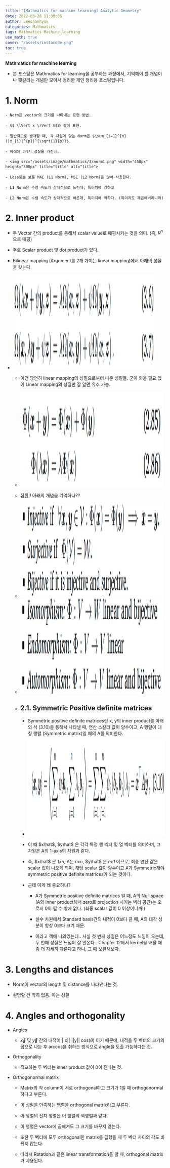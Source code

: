 ```yaml
---
title: "[Mathmatics for machine learning] Analytic Geometry"
date: 2022-03-28 11:30:06
author: Leechanhyuk
categories: Mathmatics
tags: Mathmatics Machine_learning
use_math: true
cover: "/assets/instacode.png"
toc: true
---
```


**Mathmatics for machine learning**

- 본 포스팅은 Mathmatics for learning을 공부하는 과정에서, 기억해야 할 개념이나 햇갈리는 개념만 모아서 정리한 개인 정리용 포스팅입니다.

# 1. Norm

    - Norm은 vector의 크기를 나타내는 표현 방법.

    - $$ \lVert x \rVert $$와 같이 표현.

    - 일반적으로 생각할 때, 각 차원에 맞는 Norm은 $\sum_{i=1}^{n} (|x_{i}|^{p})^{\sqrt{1}{p}}$.

    - 아래의 3가지 성질을 가진다.

    - <img src="/assets/image/mathmatics/3/norm1.png" width="450px" height="300px" title="title" alt="title">

    - Loss로는 보통 MAE (L1 Norm), MSE (L2 Norm)을 많이 사용한다.

    - L1 Norm은 수렴 속도가 상대적으로 느린데, 특이치에 강하고

    - L2 Norm은 수렴 속도가 상대적으로 빠른데, 특이치에 약하다. (특이치도 제곱해버리니까)

# 2. Inner product

  - 두 Vector 간의 product를 통해서 scalar value로 매핑시키는 것을 의미. (즉, $R^n$으로 매핑)

  - 주로 Scalar product 및 dot product가 있다.

  - Bilinear mapping (Argument를 2개 가지는 linear mapping)에서 아래의 성질을 갖는다.

  - <img src="/assets/image/mathmatics/3/inner_product.png" width="450px" height="300px" title="title" alt="title">

      - 이건 당연히 linear mapping의 성질으로부터 나온 성질들. 굳이 외울 필요 없이 Linear mapping의 성질만 잘 알면 유추 가능.

      - <img src="/assets/image/mathmatics/3/linear_mapping.png" width="450px" height="300px" title="title" alt="title">
        
      - 잠깐!! 아래의 개념을 기억하나??
      
      - <img src="/assets/image/mathmatics/3/injective.png" width="450px" height="300px" title="title" alt="title">

      - <img src="/assets/image/mathmatics/3/isomorphism.png" width="450px" height="300px" title="title" alt="title">

    - ## 2.1. Symmetric Positive definite matrices

      - Symmetric positive definite matrices란 x, y의 inner product를 아래의 식 (3.10)을 통해서 나타낼 때, 연산 스칼라 값이 양수이고, A 행렬이 대칭 행렬 (Symmetric matrix)일 때의 A를 의미한다.

      - <img src="/assets/image/mathmatics/3/symmetric.png" width="450px" height="300px" title="title" alt="title">

      - 이 때 $x\hat$, $y\hat$ 은 각각 특정 행 벡터 및 열 벡터를 의미하며, 그 차원은 A의 1-axis의 차원과 같다.

      - 즉, $x\hat$ 은 *1xn*, A는 *nxn*, $y\hat$ 은 *nx1* 이므로, 최종 연산 값은 scalar 값이 나오게 되며, 해당 scalar 값이 양수이고 A가 Symmetric해야 symmetric positive definite matrices가 되는 것이다.

      - 근데 이게 왜 중요하냐?

          - A가 Symmetric positive definite matrices 일 때, A의 Null space (A와 inner product해서 zero로 projection 시키는 벡터 공간)는 오로지 0이 될 수 밖에 없다. (최종 scalar 값이 0 이상이니까!)

          - 실수 차원에서 Standard basis간의 내적이 0보다 클 때, A의 대각 성분이 항상 0보다 크기 때문.

          - 이라고 책에 나와있는데.. 사실 첫 번째 성질은 어느정도 느낌이 오는데, 두 번째 성질은 느낌이 잘 안온다.. Chapter 12에서 kernel을 배울 때 좀 더 자세히 다룬다고 하니, 그 때 보완해보자.

# 3. Lengths and distances

  - Norm이 vector의 length 및 distance를 나타낸다는 것.

  - 설명할 건 딱히 없음. 아는 성질

# 4. Angles and orthogonality

  - Angles
  
      - $\overrightarrow{x}$ 및 $\overrightarrow{y}$ 간의 내적이 ||x|| ||y|| cos($\theta$) 이기 때문에, 내적을 두 벡터의 크기의 곱으로 나눈 후 arccos을 취하는 방식으로 angle을 도출 가능하다는 것.

  - Orthogonality

      - 직교하는 두 벡터는 inner product 값이 0이 된다는 것.


  - Orthogonormal matrix

      - Matrix의 각 column이 서로 orthogonal하고 크기가 1일 때 orthogonormal하다고 부른다.

      - 이 성질을 만족하는 행렬을 orthogonal matrix라고 부른다.

      - 이 행렬의 전치 행렬은 이 행렬의 역행렬과 같다.

      - 이 행렬은 vector에 곱해져도 그 크기를 바꾸지 않는다.

      - 또한 두 벡터에 모두 orthogonal한 matrix를 곱했을 때 두 벡터 사이의 각도 바뀌지 않는다.

      - 따라서 Rotation과 같은 linear transformation을 할 때, orthogonal matrix가 사용된다.

